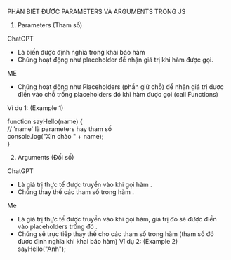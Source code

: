 PHÂN BIỆT ĐƯỢC PARAMETERS VÀ ARGUMENTS TRONG JS

1. Parameters (Tham số)
   <br>

ChatGPT

- Là biến được định nghĩa trong khai báo hàm
- Chúng hoạt động như placeholder để nhận giá trị khi hàm được gọi.

ME

- Chúng hoạt động như Placeholders (phần giữ chỗ) để nhận giá trị được điền vào chỗ trống placeholders đó khi hàm được gọi (call Functions)

Ví dụ 1: (Example 1)

function sayHello(name) {
<br>// 'name' là parameters hay tham số
<br>console.log("Xin chào " + name);
<br>}
<br>

2.  Arguments (Đối số)
    <br>

ChatGPT

- Là giá trị thực tế được truyền vào khi gọi hàm .
- Chúng thay thế các tham số trong hàm .

Me

- Là giá trị thực tế được truyền vào khi gọi hàm, giá trị đó sẽ được điền vào placeholders trống đó .
- Chúng sẽ trực tiếp thay thế cho các tham số trong hàm (tham số đó được định nghĩa khi khai báo hàm)
  Ví dụ 2: (Example 2)
  <br>
  sayHello("Anh");
